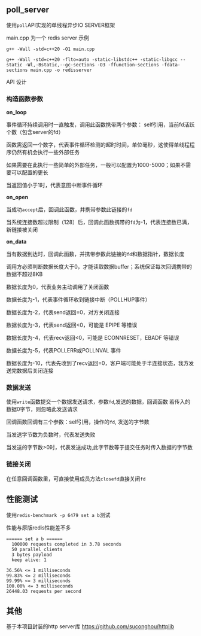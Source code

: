 ## poll_server

使用`poll`API实现的单线程异步IO SERVER框架


main.cpp 为一个 redis server 示例


```
g++ -Wall -std=c++20 -O1 main.cpp
```

```
g++ -Wall -std=c++20 -flto=auto -static-libstdc++ -static-libgcc --static -Wl,-Bstatic,--gc-sections -O3 -ffunction-sections -fdata-sections main.cpp -o redisserver
```

API 设计

### 构造函数参数

**on_loop**

事件循环持续调用时一直触发，调用此函数携带两个参数： self引用，当前fd活跃个数（包含server的fd）

函数需返回一个数字，代表事件循环检测的超时时间，单位毫秒，这使得单线程程序仍然有机会执行一些外部任务

如果需要在此执行一些简单的外部任务，一般可以配置为1000-5000；如果不需要可以配置的更长

当返回值小于1时，代表意图中断事件循环

**on_open**

当成功`accept`后，回调此函数，并携带参数此链接的`fd`

当系统连接数超过限制（128）后，回调此函数携带的`fd`为-1，代表连接数已满，新链接被关闭

**on_data**

当有数据到达时，回调此函数，并携带参数此链接的`fd`和数据指针，数据长度

调用方必须判断数据长度大于0，才能读取数据buffer；系统保证每次回调携带的数据不超过8KB

数据长度为0，代表业务主动调用了关闭函数

数据长度为-1，代表事件循环收到链接中断（POLLHUP事件）

数据长度为-2，代表send返回=0，对方关闭连接

数据长度为-3，代表send返回<0，可能是 EPIPE 等错误

数据长度为-4，代表recv返回<0，可能是 ECONNRESET，EBADF 等错误

数据长度为-5，代表POLLERR或POLLNVAL 事件

数据长度为-10，代表先收到了recv返回=0，客户端可能处于半连接状态，我方发送完数据后关闭连接

### 数据发送

使用`write`函数提交一个数据发送请求，参数`fd`,发送的数据，回调函数
若传入的数据0字节，则忽略此发送请求

回调函数回调有三个参数：self引用，操作的`fd`, 发送的字节数

当发送字节数为负数时，代表发送失败

当发送的字节数>0时，代表发送成功,此字节数等于提交任务时传入数据的字节数


### 链接关闭

在任意回调函数里，可直接使用成员方法`closefd`直接关闭`fd`


## 性能测试


使用`redis-benchmark -p 6479 set a b`测试

性能与原版redis性能差不多

```
====== set a b ======
  100000 requests completed in 3.78 seconds
  50 parallel clients
  3 bytes payload
  keep alive: 1

36.56% <= 1 milliseconds
99.83% <= 2 milliseconds
99.99% <= 3 milliseconds
100.00% <= 3 milliseconds
26448.03 requests per second
```

## 其他

基于本项目封装的http server库 https://github.com/suconghou/httplib


